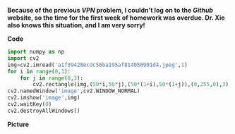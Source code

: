 **Because of the previous *VPN* problem, I couldn't log on to the *Github* website, so the time for the first week of homework was overdue. Dr. Xie also knows this situation, and I am very sorry!**

**Code**

```python
import numpy as np
import cv2
img=cv2.imread('a1f39428ecdc56ba195af814050991d4.jpeg',1)
for i in range(0,3):
    for j in range(0,3):
        cv2.rectangle(img,(50*i,50*j),(50*(1+i),50*(1+j)),(0,255,0),3)
cv2.namedWindow('image',cv2.WINDOW_NORMAL)
cv2.imshow('image',img)
cv2.waitKey(0)
cv2.destroyAllWindows()
```

**Picture**
